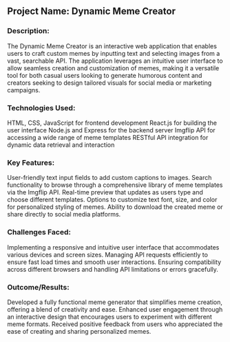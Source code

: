 ## Project Name: Dynamic Meme Creator
### Description:
The Dynamic Meme Creator is an interactive web application that enables users to craft custom memes by inputting text and selecting images from a vast, searchable API. The application leverages an intuitive user interface to allow seamless creation and customization of memes, making it a versatile tool for both casual users looking to generate humorous content and creators seeking to design tailored visuals for social media or marketing campaigns.

### Technologies Used:
HTML, CSS, JavaScript for frontend development
React.js for building the user interface
Node.js and Express for the backend server
Imgflip API for accessing a wide range of meme templates
RESTful API integration for dynamic data retrieval and interaction

### Key Features:
User-friendly text input fields to add custom captions to images.
Search functionality to browse through a comprehensive library of meme templates via the Imgflip API.
Real-time preview that updates as users type and choose different templates.
Options to customize text font, size, and color for personalized styling of memes.
Ability to download the created meme or share directly to social media platforms.

### Challenges Faced:
Implementing a responsive and intuitive user interface that accommodates various devices and screen sizes.
Managing API requests efficiently to ensure fast load times and smooth user interactions.
Ensuring compatibility across different browsers and handling API limitations or errors gracefully.

### Outcome/Results:
Developed a fully functional meme generator that simplifies meme creation, offering a blend of creativity and ease.
Enhanced user engagement through an interactive design that encourages users to experiment with different meme formats.
Received positive feedback from users who appreciated the ease of creating and sharing personalized memes.
